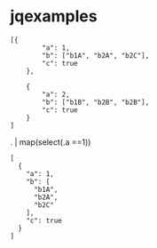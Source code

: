# jqexamples

```
[{
		"a": 1,
		"b": ["b1A", "b2A", "b2C"],
		"c": true
	},

	{
		"a": 2,
		"b": ["b1B", "b2B", "b2B"],
		"c": true
	}
]

```
. | map(select(.a ==1))
```
[
  {
    "a": 1,
    "b": [
      "b1A",
      "b2A",
      "b2C"
    ],
    "c": true
  }
]
```
